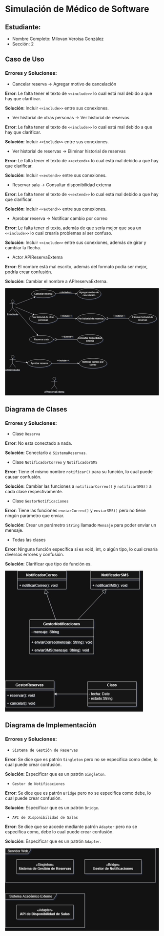 # Simulación de Médico de Software
## Estudiante:

+ Nombre Completo: Milovan Veroisa González
+ Sección: 2

## Caso de Uso
### Errores y Soluciones:
+ Cancelar reserva -> Agregar motivo de cancelación
  
**Error**: Le falta tener el texto de `<<include>>` lo cual está mal debido a que hay que clarificar.
  
**Solución**: Incluir `<<include>>` entre sus conexiones.

+ Ver historial de otras personas -> Ver historial de reservas

**Error**: Le falta tener el texto de `<<include>>` lo cual está mal debido a que hay que clarificar.
  
**Solución**: Incluir `<<include>>` entre sus conexiones.

+ Ver historial de reservas -> Eliminar historial de reservas

**Error**: Le falta tener el texto de `<<extend>>` lo cual está mal debido a que hay que clarificar.
  
**Solución**: Incluir `<<extend>>` entre sus conexiones.

+ Reservar sala -> Consultar disponibilidad externa

**Error**: Le falta tener el texto de `<<extend>>` lo cual está mal debido a que hay que clarificar.
  
**Solución**: Incluir `<<extend>>` entre sus conexiones.

+ Aprobar reserva -> Notificar cambio por correo

**Error**: Le falta tener el texto, además de que sería mejor que sea un `<<include>>` lo cual crearía problemas al ser confuso.
  
**Solución**: Incluir `<<include>>` entre sus conexiones, además de girar y cambiar la flecha.

+ Actor APIReservaExtema

**Error**: El nombre está mal escrito, además del formato podía ser mejor, podría crear confusión.
  
**Solución**: Cambiar el nombre a APIreservaExterna.

![Caso de Uso](MedicoDeSoftware-CasoDeUso.jpg)

## Diagrama de Clases
### Errores y Soluciones:
+ Clase `Reserva`

**Error**: No esta conectado a nada.

**Solución**: Conectarlo a `SistemaReservas`.

+ Clase `NotificadorCorreo` y `NotificadorSMS`

**Error**: Tiene el mismo nombre `notificar()` para su función, lo cual puede causar confusión.

**Solución**: Cambiar las funciones a `notificarCorreo()` y `notificarSMS()` a cada clase respectivamente.

+ Clase `GestorNotificaciones`

**Error**: Tiene las funciones `enviarCorreo()` y `enviarSMS()` pero no tiene ningún parámetro que enviar.

**Solución**: Crear un parámetro `String` llamado `Mensaje` para poder enviar un mensaje.

+ Todas las clases

**Error**: Ninguna función específica si es void, int, o algún tipo, lo cual crearía diversos errores y confusión.

**Solución**: Clarificar que tipo de función es.

![Diagrama de Clases](MedicoDeSoftware-DiagramaDeClases.jpg)

## Diagrama de Implementación
### Errores y Soluciones:
+ `Sistema de Gestión de Reservas`

**Error**: Se dice que es patrón `Singleton` pero no se especifica como debe, lo cual puede crear confusión.

**Solución**: Especificar que es un patrón `Singleton`.

+ `Gestor de Notificaciones`

**Error**: Se dice que es patrón `Bridge` pero no se especifica como debe, lo cual puede crear confusión.

**Solución**: Especificar que es un patrón `Bridge`.

+ `API de Disponibilidad de Salas`

**Error**: Se dice que se accede mediante patrón `Adapter` pero no se especifica como, debe lo cual puede crear confusión.

**Solución**: Especificar que es un patrón `Adapter`.

![Diagrama de Implementación](MedicoDeSoftware-DiagramaDeImplementacion.jpg)
